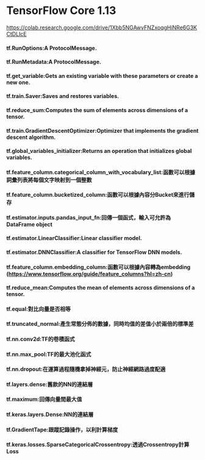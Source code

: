 # TensorFlow Core 1.13
https://colab.research.google.com/drive/1Xbb5NGAwvFNZxoqgHiNRe6G3KCtDLIcE
#### tf.RunOptions:A ProtocolMessage.
#### tf.RunMetadata:A ProtocolMessage.
#### tf.get_variable:Gets an existing variable with these parameters or create a new one.
#### tf.train.Saver:Saves and restores variables.
#### tf.reduce_sum:Computes the sum of elements across dimensions of a tensor.
#### tf.train.GradientDescentOptimizer:Optimizer that implements the gradient descent algorithm.
#### tf.global_variables_initializer:Returns an operation that initializes global variables.
#### tf.feature_column.categorical_column_with_vocabulary_list:函數可以根據詞彙列表將每個文字映射到一個整數
#### tf.feature_column.bucketized_column:函數可以根據內容分Bucket來進行儲存
#### tf.estimator.inputs.pandas_input_fn:回傳一個函式，輸入可允許為DataFrame object
#### tf.estimator.LinearClassifier:Linear classifier model.
#### tf.estimator.DNNClassifier:A classifier for TensorFlow DNN models.
#### tf.feature_column.embedding_column:函數可以根據內容轉為embedding (https://www.tensorflow.org/guide/feature_columns?hl=zh-cn)
#### tf.reduce_mean:Computes the mean of elements across dimensions of a tensor.
#### tf.equal:對比向量是否相等
#### tf.truncated_normal:產生常態分佈的數據，同時均值的差值小於兩倍的標準差
#### tf.nn.conv2d:TF的卷積函式
#### tf.nn.max_pool:TF的最大池化函式
#### tf.nn.dropout:在運算過程隨機拿掉神經元，防止神經網路過度配適
#### tf.layers.dense:舊款的NN的連結層
#### tf.maximum:回傳向量間最大值
#### tf.keras.layers.Dense:NN的連結層
#### tf.GradientTape:跟蹤記錄操作，以利計算梯度
#### tf.keras.losses.SparseCategoricalCrossentropy:透過Crossentropy計算Loss

